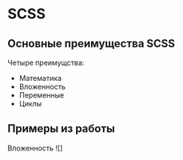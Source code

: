 # SCSS
## Основные преимущества SCSS
Четыре преимущства:  
- Математика  
- Вложенность  
- Переменные  
- Циклы  
## Примеры из работы
Вложенность
![]
